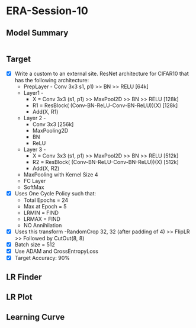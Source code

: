 # ERA-Session-10

## Model Summary
```
```

## Target
* [x] Write a custom to an external site. ResNet architecture for CIFAR10 that has the following architecture:
  * PrepLayer - Conv 3x3 s1, p1) >> BN >> RELU [64k]
  * Layer1 -
    * X = Conv 3x3 (s1, p1) >> MaxPool2D >> BN >> RELU [128k]
    * R1 = ResBlock( (Conv-BN-ReLU-Conv-BN-ReLU))(X) [128k] 
    * Add(X, R1)
  * Layer 2 -
    * Conv 3x3 [256k]
    * MaxPooling2D
    * BN
    * ReLU
  * Layer 3 -
    * X = Conv 3x3 (s1, p1) >> MaxPool2D >> BN >> RELU [512k]
    * R2 = ResBlock( (Conv-BN-ReLU-Conv-BN-ReLU))(X) [512k]
    * Add(X, R2)
  * MaxPooling with Kernel Size 4
  * FC Layer 
  * SoftMax
* [x] Uses One Cycle Policy such that:
  * Total Epochs = 24
  * Max at Epoch = 5
  * LRMIN = FIND
  * LRMAX = FIND
  * NO Annihilation
* [x] Uses this transform -RandomCrop 32, 32 (after padding of 4) >> FlipLR >> Followed by CutOut(8, 8)
* [x] Batch size = 512
* [x] Use ADAM and CrossEntropyLoss
* [x] Target Accuracy: 90%

## LR Finder

## LR Plot

## Learning Curve
